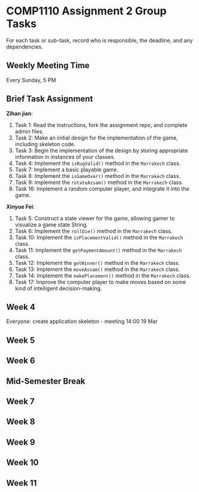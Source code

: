 # COMP1110 Assignment 2 Group Tasks
For each task or sub-task, record who is responsible, the deadline, and any dependencies.

## Weekly Meeting Time
Every Sunday, 5 PM
## Brief Task Assignment
**Zihan jian**:
1. Task 1: Read the instructions, fork the assignment repo, and complete admin files.
2. Task 2: Make an initial *design* for the implementation of the game, including skeleton code.
3. Task 3: Begin the implementation of the design by storing appropriate information in instances of your classes.
4. Task 4: Implement the `isRugValid()` method in the `Marrakech` class.
5. Task 7: Implement a basic playable game.
6. Task 8: Implement the `isGameOver()` method in the `Marrakech` class.
7. Task 9: Implement the `rotateAssam()` method in the `Marrakech` class.
8. Task 16: Implement a random computer player, and integrate it into the game.

**Xinyue Fei**:
1. Task 5: Construct a state viewer for the game, allowing gamer to visualize a game state String.
2. Task 6: Implement the `rollDie()` method in the `Marrakech` class.
3. Task 10: Implement the `isPlacementValid()` method in the `Marrakech` class.
4. Task 11: Implement the `getPaymentAmount()` method in the `Marrakech` class.
5. Task 12: Implement the `getWinner()` method in the `Marrakech` class.
6. Task 13: Implement the `moveAssam()` method in the `Marrakech` class.
7. Task 14: Implement the `makePlacement()` method in the `Marrakech` class.
8. Task 17: Improve the computer player to make moves based on some kind of intelligent decision-making.

## Week 4

Everyone: create application skeleton - meeting 14:00 19 Mar

## Week 5

## Week 6

## Mid-Semester Break

## Week 7

## Week 8

## Week 9

## Week 10

## Week 11
